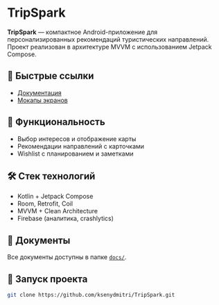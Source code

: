 # TripSpark

**TripSpark** — компактное Android-приложение для персонализированных рекомендаций туристических направлений.  
Проект реализован в архитектуре MVVM с использованием Jetpack Compose.

## 🔗 Быстрые ссылки
- [Документация](docs/requirements_document_rus.md)
- [Мокапы экранов](docs/mockups/)

## 📱 Функциональность
- Выбор интересов и отображение карты
- Рекомендации направлений с карточками
- Wishlist с планированием и заметками

## 🛠️ Стек технологий
- Kotlin + Jetpack Compose
- Room, Retrofit, Coil
- MVVM + Clean Architecture
- Firebase (аналитика, crashlytics)

## 📄 Документы
Все документы доступны в папке [`docs/`](docs/).  

## 🧪 Запуск проекта
```bash
git clone https://github.com/ksenydmitri/TripSpark.git
